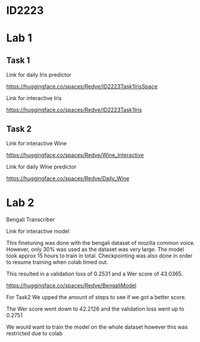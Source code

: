 # ID2223


# Lab 1
## Task 1

Link for daily Iris predictor

https://huggingface.co/spaces/Redve/ID2223Task1IrisSpace

Link for interactive Iris

https://huggingface.co/spaces/Redve/ID2223Task1Iris

## Task 2

Link for interactive Wine

https://huggingface.co/spaces/Redve/Wine_Interactive

Link for daily Wine predictor

https://huggingface.co/spaces/Redve/Daily_Wine

# Lab 2

Bengali Transcriber

Link for interactive model 

This finetuning was done with the bengali dataset of mozilla common voice. However, only 30% was used as the dataset was very large. The model took approx 15 hours to train in total. Checkpointing was also done in order to resume training when colab timed out.

This resulted in a validation loss of 0.2531 and a Wer score of 43.0365.

https://huggingface.co/spaces/Redve/BengaliModel

For Task2
We upped the amount of steps to see if we got a better score.

The Wer score went down to 42.2126 and the validation loss went up to 0.2751

We would want to train the model on the whole dataset however this was restricted due to colab
